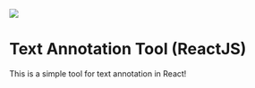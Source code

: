

[![](https://img.shields.io/github/workflow/status/lazarkostic/text-annotation/actions/runs/run-tests?style=flat-square)
](https://github.com/lazarkostic/text-annotation/actions?query=name%3A+%22Run+tests%22)


# Text Annotation Tool (ReactJS)



This is a simple tool for text annotation in React!

